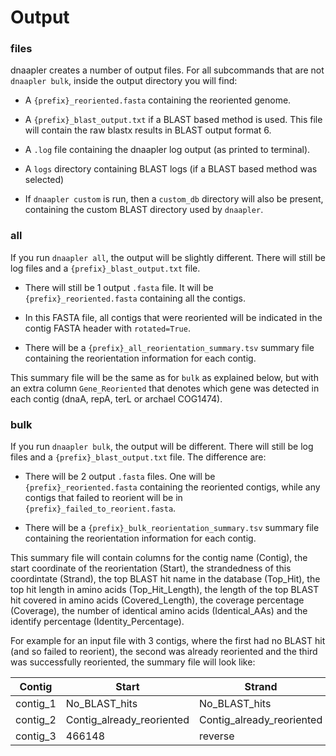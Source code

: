 # Output

### files

dnaapler creates a number of output files. For all subcommands that are not `dnaapler bulk`, inside the output directory you will find:

* A `{prefix}_reoriented.fasta` containing the reoriented genome.

* A `{prefix}_blast_output.txt` if a BLAST based method is used. This file will contain the raw blastx results in BLAST output format 6.

* A `.log` file containing the dnaapler log output (as printed to terminal).

* A  `logs` directory containing BLAST logs (if a BLAST based method was selected)

* If `dnaapler custom` is run, then a `custom_db` directory will also be present, containing the custom BLAST directory used by `dnaapler`.

### all

If you run `dnaapler all`, the output will be slightly different. There will still be log files and a `{prefix}_blast_output.txt` file. 

* There will still be 1 output `.fasta` file. It will be `{prefix}_reoriented.fasta` containing all the contigs.
  
* In this FASTA file, all  contigs that were reoriented will be indicated in the contig FASTA header with `rotated=True`.

* There will be a `{prefix}_all_reorientation_summary.tsv` summary file containing the reorientation information for each contig. 

This summary file will be the same as for `bulk` as explained below, but with an extra column `Gene_Reoriented` that denotes which gene was detected in each contig (dnaA, repA, terL or archael COG1474).

### bulk

If you run `dnaapler bulk`, the output will be different. There will still be log files and a `{prefix}_blast_output.txt` file. The difference are:

* There will be 2 output `.fasta` files. One will be `{prefix}_reoriented.fasta` containing the reoriented contigs, while any contigs that failed to reorient will be in `{prefix}_failed_to_reorient.fasta`.

* There will be a `{prefix}_bulk_reorientation_summary.tsv` summary file containing the reorientation information for each contig. 

This summary file will contain columns for the contig name (Contig), the start coordinate of the reorientation (Start), the strandedness of this coordintate (Strand), the top BLAST hit name in the database (Top_Hit), the top hit length in amino acids (Top_Hit_Length), the length of the top BLAST hit covered in amino acids (Covered_Length), the coverage percentage (Coverage), the number of identical amino acids (Identical_AAs) and the identify percentage (Identity_Percentage).

For example for an input file with 3 contigs, where the first had no BLAST hit (and so failed to reorient), the second was already reoriented and the third was successfully reoriented, the summary file will look like:

| **Contig** | **Start**                 | **Strand**                | **Top_Hit**               | **Top_Hit_Length**        | **Covered_Length**        | **Coverage**              | **Identical_AAs**         | **Identity_Percentage**       |
|------------|---------------------------|---------------------------|---------------------------|---------------------------|---------------------------|---------------------------|---------------------------|---------------------------|
| contig_1    | No_BLAST_hits             | No_BLAST_hits             | No_BLAST_hits             | No_BLAST_hits             | No_BLAST_hits             | No_BLAST_hits             | No_BLAST_hits             | No_BLAST_hits             |
| contig_2       | Contig_already_reoriented | Contig_already_reoriented | Contig_already_reoriented | Contig_already_reoriented | Contig_already_reoriented | Contig_already_reoriented | Contig_already_reoriented | Contig_already_reoriented |
| contig_3     | 466148                    | reverse                   | sp\|Q6GD89\|DNAA_STAAS    | 453                       | 453                       | 100                       | 453                       | 100                       |

